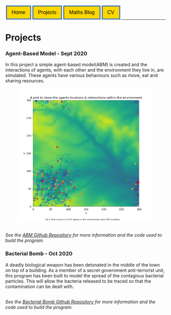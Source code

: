 <style>
    form{
        float:left;
        display: inline-block;
    }
</style>

<form action="https://sickotra.github.io/">
    <input type="submit" style = "
  border: ridge #4780D5; /* Blue */
  color: black;
  background-color: #FFD700; /* Yellow */                                
  padding: 10px 15px;                               
  text-align: center;
  text-decoration: none;
  display: inline;
  font-size: 16px;
  margin: 4px 2px;
  width: 100px
  cursor: pointer;" value="Home" />
</form>

<form action="https://sickotra.github.io/Projects/projects">
    <input type="submit" style = "
  border: ridge #4780D5; /* Blue */
  color: black;
  background-color: #FFD700; /* Yellow */                                
  padding: 10px 15px;                               
  text-align: center;
  text-decoration: none;
  display: inline;
  font-size: 16px;
  margin: 4px 2px;
  width: 100px
  cursor: pointer;" value="Projects" />
</form>

<form action="https://sickotra.github.io/maths">
    <input type="submit" style = "
  border: ridge #4780D5; /* Blue */
  color: black;
  background-color: #FFD700; /* Yellow */                                
  padding: 10px 15px;                               
  text-align: center;
  text-decoration: none;
  display: inline;
  font-size: 16px;
  margin: 4px 2px;
  width: 100px
  cursor: pointer;" value="Maths Blog" />
</form>

<form action="https://sickotra.github.io/cv">
    <input type="submit" style = "
  border: ridge #4780D5; /* Blue */
  color: black;
  background-color: #FFD700; /* Yellow */                                
  padding: 10px 15px;                               
  text-align: center;
  text-decoration: none;
  display: inline;
  font-size: 16px;
  margin: 4px 2px;
  width: 100px
  cursor: pointer;" value="CV" />
</form>


<br>

<br>
   
----------------------------------------------

# Projects

### Agent-Based Model - Sept 2020
In this project a simple agent-based model(ABM) is created and the interactions of agents, with each other and the environment they live in, are simulated. These agents have various behaviours such as move, eat and sharing resources.
<figure>
<img src="after_move.png" alt="Agents after simulation is run">
</figure>

<br> <i> See the [ABM Github Repository](sickotra/Programming_Practicals) for more information and the code used to build the program. </i>
         
         
                    
### Bacterial Bomb - Oct 2020
A deadly biological weapon has been detonated in the middle of the town on top of a building. As a member of a secret government anti-terrorist unit, this program has been built to model the spread of the contagious bacterial particles. This will allow the bacteria released to be traced so that the contamination can be dealt with. 
   
<br> <i> See the [Bacterial Bomb Github Repository](Bacterial_Bomb) for more information and the code used to build the program. </i>

